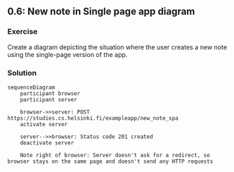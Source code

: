 ## 0.6: New note in Single page app diagram

### Exercise

Create a diagram depicting the situation where the user creates a new note using the single-page version of the app.

### Solution

```mermaid
sequenceDiagram
    participant browser
    participant server

    browser->>server: POST https://studies.cs.helsinki.fi/exampleapp/new_note_spa
    activate server

    server-->>browser: Status code 201 created
    deactivate server

    Note right of browser: Server doesn't ask for a redirect, so browser stays on the same page and doesn't send any HTTP requests
```